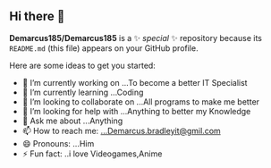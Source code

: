 ## Hi there 👋


**Demarcus185/Demarcus185** is a ✨ _special_ ✨ repository because its `README.md` (this file) appears on your GitHub profile.

Here are some ideas to get you started:

- 🔭 I’m currently working on ...To become a better IT Specialist 
- 🌱 I’m currently learning ...Coding 
- 👯 I’m looking to collaborate on ...All programs to make me better
- 🤔 I’m looking for help with ...Anything to better my Knowledge
- 💬 Ask me about ...Anything
- 📫 How to reach me: ...Demarcus.bradleyit@gmil.com
- 😄 Pronouns: ...Him
- ⚡ Fun fact: ..i love Videogames,Anime

